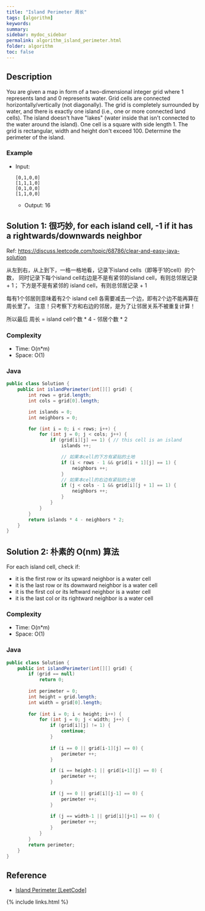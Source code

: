 ```yaml
---
title: "Island Perimeter 周长"
tags: [algorithm]
keywords:
summary:
sidebar: mydoc_sidebar
permalink: algorithm_island_perimeter.html
folder: algorithm
toc: false
---
```


## Description
You are given a map in form of a two-dimensional integer grid where 1 represents land and 0 represents water. 
Grid cells are connected horizontally/vertically (not diagonally). 
The grid is completely surrounded by water, and there is exactly one island (i.e., one or more connected land cells). 
The island doesn't have "lakes" (water inside that isn't connected to the water around the island). 
One cell is a square with side length 1. The grid is rectangular, width and height don't exceed 100. 
Determine the perimeter of the island.

### Example
* Input: 
  ```
  [0,1,0,0]
  [1,1,1,0]
  [0,1,0,0]
  [1,1,0,0]
  ```
  * Output: 16

## Solution 1: 很巧妙, for each island cell, -1 if it has a rightwards/downwards neighbor
Ref: https://discuss.leetcode.com/topic/68786/clear-and-easy-java-solution

从左到右，从上到下，一格一格地看，记录下island cells（即等于1的cell）的个数，
同时记录下每个island cell右边是不是有紧邻的island cell，有则总邻居记录 + 1；
下方是不是有紧邻的 island cell，有则总邻居记录 + 1

每有1个邻居则意味着有2个 island cell 各需要减去一个边，即有2个边不能再算在周长里了。
注意！只考察下方和右边的邻居，是为了让邻居关系不被重复计算！

所以最后 周长 = island cell个数 * 4 - 邻居个数 * 2

### Complexity
* Time: O(n*m)
* Space: O(1)

### Java
```java
public class Solution {
    public int islandPerimeter(int[][] grid) {
        int rows = grid.length;
        int cols = grid[0].length;

        int islands = 0;
        int neighbors = 0;

        for (int i = 0; i < rows; i++) {
            for (int j = 0; j < cols; j++) {
                if (grid[i][j] == 1) { // this cell is an island
                    islands ++;

                    // 如果本cell的下方有紧贴的土地
                    if (i < rows - 1 && grid[i + 1][j] == 1) {
                        neighbors ++;
                    }
                    // 如果本cell的右边有紧贴的土地
                    if (j < cols - 1 && grid[i][j + 1] == 1) {
                        neighbors ++;
                    }
                }
            }
        }
        return islands * 4 - neighbors * 2;
    }
}
```

## Solution 2: 朴素的 O(nm) 算法
For each island cell, check if:
* it is the first row or its upward neighbor is a water cell
* it is the last row or its downward neighbor is a water cell
* it is the first col or its leftward neighbor is a water cell
* it is the last col or its rightward neighbor is a water cell

### Complexity
* Time: O(n*m)
* Space: O(1)

### Java
```java
public class Solution {
    public int islandPerimeter(int[][] grid) {
        if (grid == null)
            return 0;
        
        int perimeter = 0;
        int height = grid.length;
        int width = grid[0].length;
        
        for (int i = 0; i < height; i++) {
            for (int j = 0; j < width; j++) {
                if (grid[i][j] != 1) {
                    continue;
                }
                
                if (i == 0 || grid[i-1][j] == 0) {
                    perimeter ++;
                }

                if (i == height-1 || grid[i+1][j] == 0) {
                    perimeter ++;
                }
                
                if (j == 0 || grid[i][j-1] == 0) {
                    perimeter ++;
                }
                    
                if (j == width-1 || grid[i][j+1] == 0) {
                    perimeter ++;
                }
            }
        }
        return perimeter;
    }
}
```

## Reference
* [Island Perimeter [LeetCode]](https://leetcode.com/problems/island-perimeter/)

{% include links.html %}
